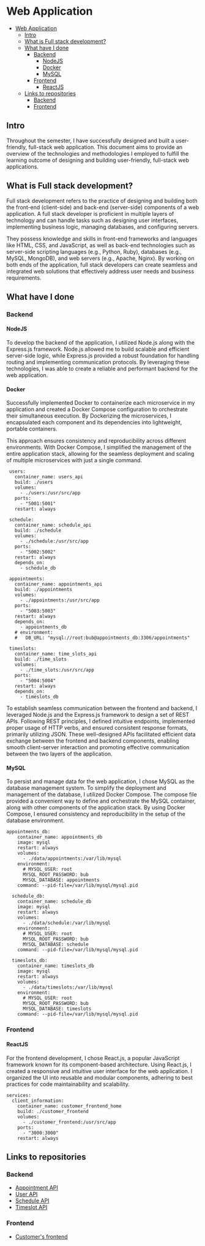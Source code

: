 # Web Application

- [Web Application](#web-application)
  - [Intro](#intro)
  - [What is Full stack development?](#what-is-full-stack-development)
  - [What have I done](#what-have-i-done)
    - [Backend](#backend)
      - [NodeJS](#nodejs)
      - [Docker](#docker)
      - [MySQL](#mysql)
    - [Frontend](#frontend)
      - [ReactJS](#reactjs)
  - [Links to repositories](#links-to-repositories)
    - [Backend](#backend-1)
    - [Frontend](#frontend-1)

## Intro

Throughout the semester, I have successfully designed and built a user-friendly, full-stack web application. This document aims to provide an overview of the technologies and methodologies I employed to fulfill the learning outcome of designing and building user-friendly, full-stack web applications.


## What is Full stack development?

Full stack development refers to the practice of designing and building both the front-end (client-side) and back-end (server-side) components of a web application. A full stack developer is proficient in multiple layers of technology and can handle tasks such as designing user interfaces, implementing business logic, managing databases, and configuring servers. 

They possess knowledge and skills in front-end frameworks and languages like HTML, CSS, and JavaScript, as well as back-end technologies such as server-side scripting languages (e.g., Python, Ruby), databases (e.g., MySQL, MongoDB), and web servers (e.g., Apache, Nginx). By working on both ends of the application, full stack developers can create seamless and integrated web solutions that effectively address user needs and business requirements.

## What have I done
### Backend
#### NodeJS
To develop the backend of the application, I utilized Node.js along with the Express.js framework. Node.js allowed me to build scalable and efficient server-side logic, while Express.js provided a robust foundation for handling routing and implementing communication protocols. By leveraging these technologies, I was able to create a reliable and performant backend for the web application.

#### Docker
 Successfully implemented Docker to containerize each microservice in my application and created a Docker Compose configuration to orchestrate their simultaneous execution. By Dockerizing the microservices, I encapsulated each component and its dependencies into lightweight, portable containers.
 
 This approach ensures consistency and reproducibility across different environments. With Docker Compose, I simplified the management of the entire application stack, allowing for the seamless deployment and scaling of multiple microservices with just a single command.

 ```
  users:
    container_name: users_api
    build: ./users
    volumes:
      - ./users:/usr/src/app
    ports:
      - "5001:5001"
    restart: always

  schedule:
    container_name: schedule_api
    build: ./schedule
    volumes:
      - ./schedule:/usr/src/app
    ports:
      - "5002:5002"
    restart: always
    depends_on:
      - schedule_db

  appointments:
    container_name: appointments_api
    build: ./appointments
    volumes:
      - ./appointments:/usr/src/app
    ports:
      - "5003:5003"
    restart: always
    depends_on:
      - appointments_db
    # environment:
    #   DB_URL: "mysql://root:bub@appointments_db:3306/appointments"

  timeslots:
    container_name: time_slots_api
    build: ./time_slots
    volumes:
      - ./time_slots:/usr/src/app
    ports:
      - "5004:5004"
    restart: always
    depends_on:
      - timeslots_db
 ```

To establish seamless communication between the frontend and backend, I leveraged Node.js and the Express.js framework to design a set of REST APIs. Following REST principles, I defined intuitive endpoints, implemented proper usage of HTTP verbs, and ensured consistent response formats, primarily utilizing JSON. These well-designed APIs facilitated efficient data exchange between the frontend and backend components, enabling smooth client-server interaction and promoting effective communication between the two layers of the application.

#### MySQL
To persist and manage data for the web application, I chose MySQL as the database management system. To simplify the deployment and management of the database, I utilized Docker Compose. The compose file provided a convenient way to define and orchestrate the MySQL container, along with other components of the application stack. By using Docker Compose, I ensured consistency and reproducibility in the setup of the database environment.
```
appointments_db:
    container_name: appointments_db
    image: mysql
    restart: always
    volumes:
      - ./data/appointments:/var/lib/mysql
    environment:
      # MYSQL_USER: root
      MYSQL_ROOT_PASSWORD: bub
      MYSQL_DATABASE: appointments
    command: --pid-file=/var/lib/mysql/mysql.pid

  schedule_db:
    container_name: schedule_db
    image: mysql
    restart: always
    volumes:
      - ./data/schedule:/var/lib/mysql
    environment:
      # MYSQL_USER: root
      MYSQL_ROOT_PASSWORD: bub
      MYSQL_DATABASE: schedule
    command: --pid-file=/var/lib/mysql/mysql.pid

  timeslots_db:
    container_name: timeslots_db
    image: mysql
    restart: always
    volumes:
      - ./data/timeslots:/var/lib/mysql
    environment:
      # MYSQL_USER: root
      MYSQL_ROOT_PASSWORD: bub
      MYSQL_DATABASE: timeslots
    command: --pid-file=/var/lib/mysql/mysql.pid
```

### Frontend
<!-- ### Appointment API -->
#### ReactJS
For the frontend development, I chose React.js, a popular JavaScript framework known for its component-based architecture. Using React.js, I created a responsive and intuitive user interface for the web application. I organized the UI into reusable and modular components, adhering to best practices for code maintainability and scalability. 
<!-- ### Customer frontend -->

```version: '3'
services:
  client_information:
    container_name: customer_frontend_home
    build: ./customer_frontend
    volumes:
      - ./customer_frontend:/usr/src/app
    ports:
      - "3000:3000"
    restart: always
```

## Links to repositories
### Backend
- [Appointment API](https://github.com/BookYourBarber/bub_appointment_api)
- [User API](https://github.com/BookYourBarber/bub_user_api)
- [Schedule API](https://github.com/BookYourBarber/bub_schedule_api)
- [Timeslot API](https://github.com/BookYourBarber/bub_timeslot_api)
### Frontend
- [Customer's frontend](https://github.com/BookYourBarber/bub_customer_frontend)